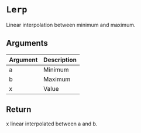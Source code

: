# `Lerp`

Linear interpolation between minimum and maximum.

## Arguments

| Argument | Description |
| -------- | ----------- |
| a        | Minimum     |
| b        | Maximum     |
| x        | Value       |

## Return

x linear interpolated between a and b.

